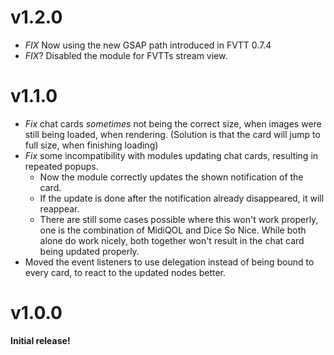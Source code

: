 # v1.2.0

- *FIX* Now using the new GSAP path introduced in FVTT 0.7.4
- *FIX*? Disabled the module for FVTTs stream view.

# v1.1.0

- *Fix* chat cards *sometimes* not being the correct size, when images were still being loaded, when rendering. (Solution is that the card will jump to full size, when finishing loading)
- *Fix* some incompatibility with modules updating chat cards, resulting in repeated popups.
  - Now the module correctly updates the shown notification of the card.
  - If the update is done after the notification already disappeared, it will reappear.
  - There are still some cases possible where this won't work properly, one is the combination of MidiQOL and Dice So Nice. While both alone do work nicely, both together won't result in the chat card being updated properly.
- Moved the event listeners to use delegation instead of being bound to every card, to react to the updated nodes better.

# v1.0.0

**Initial release!**
